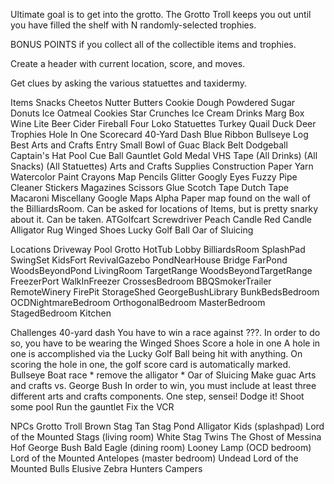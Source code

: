 Ultimate goal is to get into the grotto. The Grotto Troll keeps you out until you have filled the shelf with N randomly-selected trophies.

BONUS POINTS if you collect all of the collectible items and trophies.

Create a header with current location, score, and moves.

Get clues by asking the various statuettes and taxidermy.

Items
	Snacks
		Cheetos
		Nutter Butters
		Cookie Dough
		Powdered Sugar Donuts
		Ice Oatmeal Cookies
		Star Crunches
		Ice Cream
	Drinks
		Marg
		Box Wine
		Lite Beer
		Cider
		Fireball
		Four Loko
	Statuettes
		Turkey
		Quail
		Duck
		Deer
	Trophies
		Hole In One Scorecard
		40-Yard Dash Blue Ribbon
		Bullseye Log
		Best Arts and Crafts Entry
		Small Bowl of Guac
		Black Belt
		Dodgeball
		Captain's Hat
		Pool Cue Ball
		Gauntlet Gold Medal
		VHS Tape
		(All Drinks)
		(All Snacks)
		(All Statuettes)
	Arts and Crafts Supplies
		Construction Paper
		Yarn
		Watercolor Paint
		Crayons
		Map Pencils
		Glitter
		Googly Eyes
		Fuzzy Pipe Cleaner
		Stickers
		Magazines
		Scissors
		Glue
		Scotch Tape
		Dutch Tape
		Macaroni
	Miscellany
		Google Maps Alpha
			Paper map found on the wall of the BilliardsRoom. 
			Can be asked for locations of Items, but is pretty snarky about it.
			Can be taken.
		ATGolfcart
		Screwdriver
		Peach Candle
		Red Candle
		Alligator Rug
		Winged Shoes
		Lucky Golf Ball
		Oar of Sluicing
	
Locations
	Driveway
	Pool
	Grotto
	HotTub
	Lobby
	BilliardsRoom
	SplashPad
	SwingSet
	KidsFort
	RevivalGazebo
	PondNearHouse
	Bridge
	FarPond
	WoodsBeyondPond
	LivingRoom
	TargetRange
	WoodsBeyondTargetRange
	FreezerPort
	WalkInFreezer
	CrossesBedroom
	BBQSmokerTrailer
	RemoteWinery
	FirePit
	StorageShed
	GeorgeBushLibrary
	BunkBedsBedroom
	OCDNightmareBedroom
	OrthogonalBedroom
	MasterBedroom
	StagedBedroom
	Kitchen
	
Challenges
	40-yard dash
		You have to win a race against ???. In order to do so, you have to be wearing the Winged Shoes
	Score a hole in one
		A hole in one is accomplished via the Lucky Golf Ball being hit with anything. On scoring the hole in one, the golf score card is automatically marked.
	Bullseye
	Boat race
		* remove the alligator
		* Oar of Sluicing
	Make guac
	Arts and crafts vs. George Bush
		In order to win, you must include at least three different arts and crafts components.
	One step, sensei!
	Dodge it!
	Shoot some pool
	Run the gauntlet
	Fix the VCR
	
NPCs
	Grotto Troll
	Brown Stag
	Tan Stag
	Pond Alligator
	Kids (splashpad)
	Lord of the Mounted Stags (living room)
	White Stag Twins
	The Ghost of Messina Hof
	George Bush
	Bald Eagle (dining room)
	Looney Lamp (OCD bedroom)
	Lord of the Mounted Antelopes (master bedroom)
	Undead Lord of the Mounted Bulls
	Elusive Zebra
	Hunters
	Campers
	
	
	
	
	
